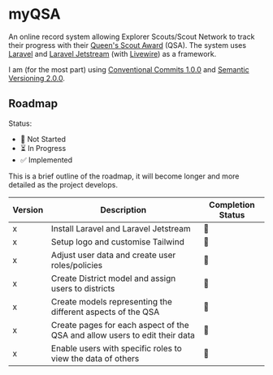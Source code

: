 # myQSA
An online record system allowing Explorer Scouts/Scout Network to track their progress with their [Queen's Scout Award](https://www.scouts.org.uk/top-awards/queens-scout-award/) (QSA). The system uses [Laravel](https://laravel.com) and [Laravel Jetstream](https://jetstream.laravel.com) (with [Livewire](https://laravel-livewire.com)) as a framework.

I am (for the most part) using [Conventional Commits 1.0.0](https://www.conventionalcommits.org/en/v1.0.0/) and [Semantic Versioning 2.0.0](https://semver.org).

## Roadmap
Status:

* 🚫 Not Started
* ⏳ In Progress
* ✅ Implemented

This is a brief outline of the roadmap, it will become longer and more detailed as the project develops.

Version | Description | Completion Status
------- | ----------- | -----------------
x | Install Laravel and Laravel Jetstream | 🚫
x | Setup logo and customise Tailwind | 🚫
x | Adjust user data and create user roles/policies | 🚫
x | Create District model and assign users to districts | 🚫
x | Create models representing the different aspects of the QSA | 🚫
x | Create pages for each aspect of the QSA and allow users to edit their data | 🚫
x | Enable users with specific roles to view the data of others | 🚫
